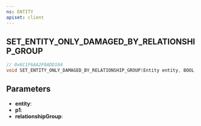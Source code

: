 ```yaml
---
ns: ENTITY
apiset: client
---
```

## SET_ENTITY_ONLY_DAMAGED_BY_RELATIONSHIP_GROUP

```c
// 0x6C1F6AA2F0ADD104
void SET_ENTITY_ONLY_DAMAGED_BY_RELATIONSHIP_GROUP(Entity entity, BOOL p1, Hash relationshipGroup);
```


## Parameters
* **entity**:
* **p1**:
* **relationshipGroup**: